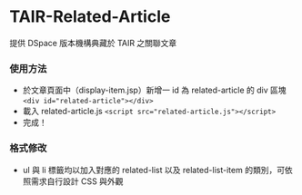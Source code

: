 # TAIR-Related-Article
提供 DSpace 版本機構典藏於 TAIR 之關聯文章
### 使用方法

- 於文章頁面中（display-item.jsp）新增一 id 為 related-article 的 div 區塊
`<div id="related-article"></div>`
- 載入 related-article.js
`<script src="related-article.js"></script>`
- 完成！

### 格式修改
- ul 與 li 標籤均以加入對應的 related-list 以及 related-list-item 的類別，可依照需求自行設計 CSS 與外觀
